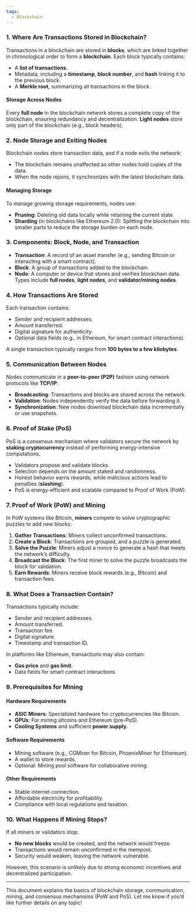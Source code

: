 ```yaml
---
tags:
  - Blockchain
---
```



### 1. Where Are Transactions Stored in Blockchain?
Transactions in a blockchain are stored in **blocks**, which are linked together in chronological order to form a **blockchain**. Each block typically contains:
- A **list of transactions**.
- Metadata, including a **timestamp**, **block number**, and **hash** linking it to the previous block.
- A **Merkle root**, summarizing all transactions in the block.

#### Storage Across Nodes
Every **full node** in the blockchain network stores a complete copy of the blockchain, ensuring redundancy and decentralization. **Light nodes** store only part of the blockchain (e.g., block headers).

### 2. Node Storage and Exiting Nodes
Blockchain nodes store transaction data, and if a node exits the network:
- The blockchain remains unaffected as other nodes hold copies of the data.
- When the node rejoins, it synchronizes with the latest blockchain data.

#### Managing Storage
To manage growing storage requirements, nodes use:
- **Pruning**: Deleting old data locally while retaining the current state.
- **Sharding** (in blockchains like Ethereum 2.0): Splitting the blockchain into smaller parts to reduce the storage burden on each node.

### 3. Components: Block, Node, and Transaction
- **Transaction**: A record of an asset transfer (e.g., sending Bitcoin or interacting with a smart contract).
- **Block**: A group of transactions added to the blockchain.
- **Node**: A computer or device that stores and verifies blockchain data. Types include **full nodes**, **light nodes**, and **validator/mining nodes**.

### 4. How Transactions Are Stored
Each transaction contains:
- Sender and recipient addresses.
- Amount transferred.
- Digital signature for authenticity.
- Optional data fields (e.g., in Ethereum, for smart contract interactions).

A single transaction typically ranges from **100 bytes to a few kilobytes**.

### 5. Communication Between Nodes
Nodes communicate in a **peer-to-peer (P2P)** fashion using network protocols like **TCP/IP**:
- **Broadcasting**: Transactions and blocks are shared across the network.
- **Validation**: Nodes independently verify the data before forwarding it.
- **Synchronization**: New nodes download blockchain data incrementally or use snapshots.

### 6. Proof of Stake (PoS)
PoS is a consensus mechanism where validators secure the network by **staking cryptocurrency** instead of performing energy-intensive computations.
- Validators propose and validate blocks.
- Selection depends on the amount staked and randomness.
- Honest behavior earns rewards, while malicious actions lead to penalties (**slashing**).
- PoS is energy-efficient and scalable compared to Proof of Work (PoW).

### 7. Proof of Work (PoW) and Mining
In PoW systems like Bitcoin, **miners** compete to solve cryptographic puzzles to add new blocks:
1. **Gather Transactions**: Miners collect unconfirmed transactions.
2. **Create a Block**: Transactions are grouped, and a puzzle is generated.
3. **Solve the Puzzle**: Miners adjust a nonce to generate a hash that meets the network’s difficulty.
4. **Broadcast the Block**: The first miner to solve the puzzle broadcasts the block for validation.
5. **Earn Rewards**: Miners receive block rewards (e.g., Bitcoin) and transaction fees.

### 8. What Does a Transaction Contain?
Transactions typically include:
- Sender and recipient addresses.
- Amount transferred.
- Transaction fee.
- Digital signature.
- Timestamp and transaction ID.

In platforms like Ethereum, transactions may also contain:
- **Gas price** and **gas limit**.
- Data fields for smart contract interactions.

### 9. Prerequisites for Mining
#### **Hardware Requirements**
- **ASIC Miners**: Specialized hardware for cryptocurrencies like Bitcoin.
- **GPUs**: For mining altcoins and Ethereum (pre-PoS).
- **Cooling Systems** and sufficient **power supply**.

#### **Software Requirements**
- Mining software (e.g., CGMiner for Bitcoin, PhoenixMiner for Ethereum).
- A wallet to store rewards.
- Optional: Mining pool software for collaborative mining.

#### **Other Requirements**
- Stable internet connection.
- Affordable electricity for profitability.
- Compliance with local regulations and taxation.

### 10. What Happens If Mining Stops?
If all miners or validators stop:
- **No new blocks** would be created, and the network would freeze.
- Transactions would remain unconfirmed in the mempool.
- Security would weaken, leaving the network vulnerable.

However, this scenario is unlikely due to strong economic incentives and decentralized participation.

---
This document explains the basics of blockchain storage, communication, mining, and consensus mechanisms (PoW and PoS). Let me know if you’d like further details on any topic!

